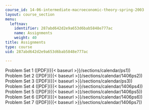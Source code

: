 ```yaml
---
course_id: 14-06-intermediate-macroeconomic-theory-spring-2003
layout: course_section
menu:
  leftnav:
    identifier: 287abd642d2e9a653d6bab5848e777ac
    name: Assignments
    weight: 40
title: Assignments
type: course
uid: 287abd642d2e9a653d6bab5848e777ac

---
```


Problem Set 1 ([PDF]({{< baseurl >}}/sections/calendar/ps1))  
Problem Set 2 ([PDF]({{< baseurl >}}/sections/calendar/1406ps2))  
Problem Set 3 ([PDF]({{< baseurl >}}/sections/calendar/ps3))  
Problem Set 4 ([PDF]({{< baseurl >}}/sections/calendar/1406ps4))  
Problem Set 5 ([PDF]({{< baseurl >}}/sections/calendar/1406ps5))  
Problem Set 6 ([PDF]({{< baseurl >}}/sections/calendar/1406ps6))  
Problem Set 7 ([PDF]({{< baseurl >}}/sections/calendar/1406ps7))